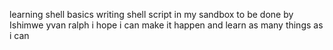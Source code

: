 learning shell basics
writing shell script in my sandbox
to be done by Ishimwe yvan ralph i hope i can make it happen and learn as many things as
i can 
